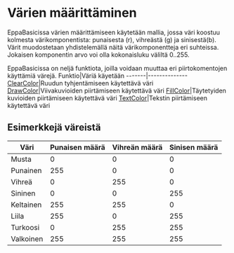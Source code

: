 Värien määrittäminen
====================

EppaBasicissa värien määrittämiseen käytetään mallia,
jossa väri koostuu kolmesta värikomponentista:
punaisesta (r), vihreästä (g) ja sinisestä(b).
Värit muodostetaan yhdistelemällä näitä
värikomponentteja eri suhteissa.
Jokaisen komponentin arvo voi olla kokonaisluku
väliltä 0..255.

EppaBasicissa on neljä funktiota,
joilla voidaan muuttaa eri piirtokomentojen käyttämiä värejä.
Funktio|Väriä käyetään
-------|--------------
[ClearColor](manual:/commands/clearcolor)|Ruudun tyhjentämiseen käytettävä väri
[DrawColor](manual:/commands/clearcolor)|Viivakuvioiden piirtämiseen käytettävä väri
[FillColor](manual:/commands/clearcolor)|Täytetyiden kuvioiden piirtämiseen käytettävä väri
[TextColor](manual:/commands/clearcolor)|Tekstin piirtämiseen käytettävä väri


Esimerkkejä väreistä
--------------------
Väri|Punaisen määrä|Vihreän määrä|Sinisen määrä
----|--------------|-------------|-------------
Musta|0|0|0
Punainen|255|0|0
Vihreä|0|255|0
Sininen|0|0|255
Keltainen|255|255|0
Liila|255|0|255
Turkoosi|0|255|255
Valkoinen|255|255|255
